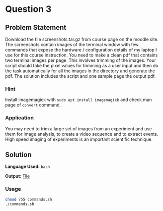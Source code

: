 # Question 3

## Problem Statement
Download the file screenshots.tar.gz from course page on the moodle site. The screenshots contain images of the terminal window with few commands that expose the hardware / configuration details of my laptop I use for this course instruction. You need to
make a clean pdf that contains two terminal images per page. This involves trimming of the images. Your script should take the pixel values for trimming as a user input and then do the task automatically for all the images in the directory and generate the pdf.
The solution includes the script and one sample page the output pdf.

### Hint
Install imagemagick with `sudo apt install imagemagick` and check man page of `convert` command.

### Application
You may need to trim a large set of images from an experiment and use them for image analysis, to create a video sequence and to extract events. High speed imaging of experiments is an important scientific technique.

## Solution

**Language Used:** `bash`

**Output:** [File](Screenshots.pdf)

### Usage

```bash
chmod 755 commands.sh
./commands.sh 
``` 